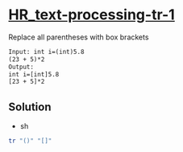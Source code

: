 # [HR_text-processing-tr-1](https://www.hackerrank.com/challenges/text-processing-tr-1)

Replace all parentheses with box brackets

```txt
Input: int i=(int)5.8
(23 + 5)*2
Output:
int i=[int]5.8
[23 + 5]*2
```

## Solution

* sh

```sh
tr "()" "[]"
```
